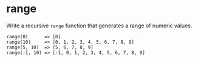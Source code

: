 # range

Write a recursive `range` function that generates a range of numeric values.

```
range(0)      => [0]
range(10)     => [0, 1, 2, 3, 4, 5, 6, 7, 8, 9]
range(5, 10)  => [5, 6, 7, 8, 9]
range(-1, 10) => [-1, 0, 1, 2, 3, 4, 5, 6, 7, 8, 9]
```